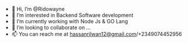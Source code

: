- 👋 Hi, I’m @Ridowayne
- 👀 I’m interested in Backend Software development
- 🌱 I’m currently working with Node Js & GO Lang
- 💞️ I’m looking to collaborate on ...
- 📫 You can reach me at hassanrilwan12@gmail.com/+2349074452956

<!---
Ridowayne/Ridowayne is a ✨ special ✨ repository because its `README.md` (this file) appears on your GitHub profile.
You can click the Preview link to take a look at your changes.
--->
